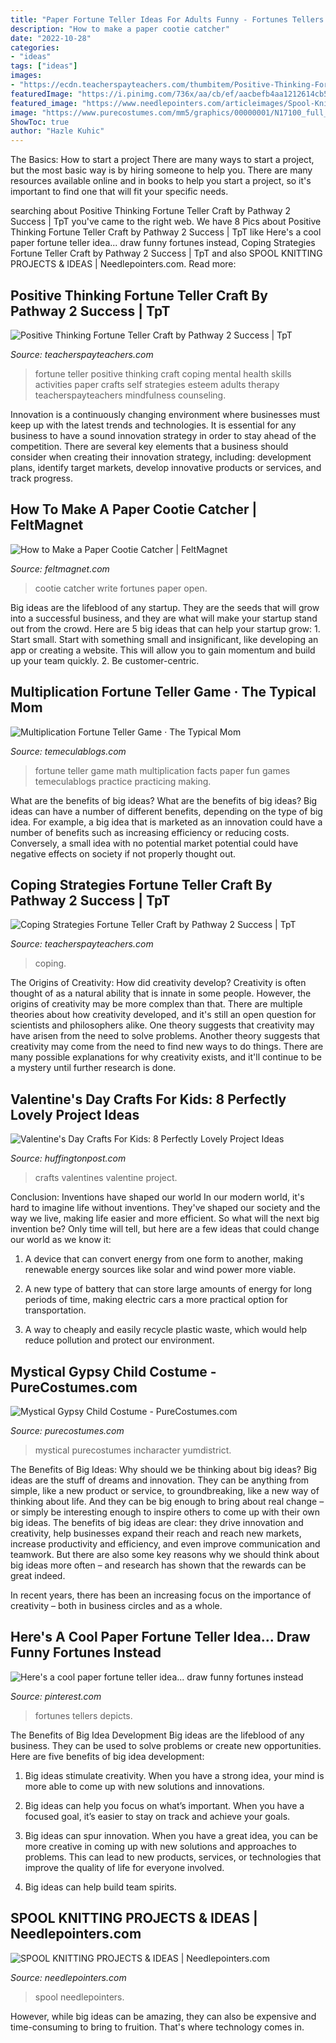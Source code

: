 ```yaml
---
title: "Paper Fortune Teller Ideas For Adults Funny - Fortunes Tellers Depicts"
description: "How to make a paper cootie catcher"
date: "2022-10-28"
categories:
- "ideas"
tags: ["ideas"]
images:
- "https://ecdn.teacherspayteachers.com/thumbitem/Positive-Thinking-Fortune-Teller-Craft-3104661-1546073103/original-3104661-2.jpg"
featuredImage: "https://i.pinimg.com/736x/aa/cb/ef/aacbefb4aa1212614cb53171779b1de1.jpg"
featured_image: "https://www.needlepointers.com/articleimages/Spool-Knitting-Free-Projects-1200px.jpg"
image: "https://www.purecostumes.com/mm5/graphics/00000001/N17100_full_1.jpg"
ShowToc: true
author: "Hazle Kuhic"
---
```



The Basics: How to start a project
There are many ways to start a project, but the most basic way is by hiring someone to help you. There are many resources available online and in books to help you start a project, so it's important to find one that will fit your specific needs.

	

		
searching about Positive Thinking Fortune Teller Craft by Pathway 2 Success | TpT you've came to the right web. We have 8 Pics about Positive Thinking Fortune Teller Craft by Pathway 2 Success | TpT like Here&#039;s a cool paper fortune teller idea... draw funny fortunes instead, Coping Strategies Fortune Teller Craft by Pathway 2 Success | TpT and also SPOOL KNITTING PROJECTS &amp; IDEAS | Needlepointers.com. Read more:
		
    
## Positive Thinking Fortune Teller Craft By Pathway 2 Success | TpT

<img loading=lazy src="https://ecdn.teacherspayteachers.com/thumbitem/Positive-Thinking-Fortune-Teller-Craft-3104661-1546073103/original-3104661-2.jpg" onerror="this.onerror=null;this.src='https://tse3.mm.bing.net/th?id=OIP.ujoPosSR49udP8_A2W5IZgAAAA&amp;pid=15.1';" alt="Positive Thinking Fortune Teller Craft by Pathway 2 Success | TpT">

_Source: teacherspayteachers.com_

>fortune teller positive thinking craft coping mental health skills activities paper crafts self strategies esteem adults therapy teacherspayteachers mindfulness counseling. 

	

Innovation is a continuously changing environment where businesses must keep up with the latest trends and technologies. It is essential for any business to have a sound innovation strategy in order to stay ahead of the competition. There are several key elements that a business should consider when creating their innovation strategy, including: development plans, identify target markets, develop innovative products or services, and track progress.

    
## How To Make A Paper Cootie Catcher | FeltMagnet

<img loading=lazy src="https://usercontent2.hubstatic.com/7932941_f520.jpg" onerror="this.onerror=null;this.src='https://tse4.mm.bing.net/th?id=OIP.LUiymNsmDDnThR54cffwsAHaGe&amp;pid=15.1';" alt="How to Make a Paper Cootie Catcher | FeltMagnet">

_Source: feltmagnet.com_

>cootie catcher write fortunes paper open. 

	

Big ideas are the lifeblood of any startup. They are the seeds that will grow into a successful business, and they are what will make your startup stand out from the crowd. Here are 5 big ideas that can help your startup grow: 1. Start small. Start with something small and insignificant, like developing an app or creating a website. This will allow you to gain momentum and build up your team quickly. 2. Be customer-centric.

    
## Multiplication Fortune Teller Game · The Typical Mom

<img loading=lazy src="https://temeculablogs.com/wp-content/uploads/2015/10/Math-games-for-practicing-math-facts-and-making-it-fun-for-kids.-700x933.jpg" onerror="this.onerror=null;this.src='https://tse1.mm.bing.net/th?id=OIP.ef629tm0wzTJQvpRdHuTxwHaJ3&amp;pid=15.1';" alt="Multiplication Fortune Teller Game · The Typical Mom">

_Source: temeculablogs.com_

>fortune teller game math multiplication facts paper fun games temeculablogs practice practicing making. 

	

What are the benefits of big ideas?
What are the benefits of big ideas? Big ideas can have a number of different benefits, depending on the type of big idea. For example, a big idea that is marketed as an innovation could have a number of benefits such as increasing efficiency or reducing costs. Conversely, a small idea with no potential market potential could have negative effects on society if not properly thought out.

    
## Coping Strategies Fortune Teller Craft By Pathway 2 Success | TpT

<img loading=lazy src="https://ecdn.teacherspayteachers.com/thumbitem/Coping-Strategies-Fortune-Teller-Craft-2954346-1595404546/original-2954346-2.jpg" onerror="this.onerror=null;this.src='https://tse4.mm.bing.net/th?id=OIP.n_1aVayZTQY-Fvh9xnYO5gAAAA&amp;pid=15.1';" alt="Coping Strategies Fortune Teller Craft by Pathway 2 Success | TpT">

_Source: teacherspayteachers.com_

>coping. 

	

The Origins of Creativity: How did creativity develop?
Creativity is often thought of as a natural ability that is innate in some people. However, the origins of creativity may be more complex than that. There are multiple theories about how creativity developed, and it's still an open question for scientists and philosophers alike. One theory suggests that creativity may have arisen from the need to solve problems. Another theory suggests that creativity may come from the need to find new ways to do things. There are many possible explanations for why creativity exists, and it'll continue to be a mystery until further research is done.

    
## Valentine&#039;s Day Crafts For Kids: 8 Perfectly Lovely Project Ideas

<img loading=lazy src="http://i.huffpost.com/gen/982796/images/o-VALENTINES-DAY-CRAFTS-FOR-KIDS-facebook.jpg" onerror="this.onerror=null;this.src='https://tse1.mm.bing.net/th?id=OIP.7KCLsAysZgtS0M-PT-rhBQHaLH&amp;pid=15.1';" alt="Valentine&#039;s Day Crafts For Kids: 8 Perfectly Lovely Project Ideas">

_Source: huffingtonpost.com_

>crafts valentines valentine project. 

	

Conclusion: Inventions have shaped our world
In our modern world, it's hard to imagine life without inventions. They've shaped our society and the way we live, making life easier and more efficient.
So what will the next big invention be? Only time will tell, but here are a few ideas that could change our world as we know it:

1. A device that can convert energy from one form to another, making renewable energy sources like solar and wind power more viable.

2. A new type of battery that can store large amounts of energy for long periods of time, making electric cars a more practical option for transportation.

3. A way to cheaply and easily recycle plastic waste, which would help reduce pollution and protect our environment.

    
## Mystical Gypsy Child Costume - PureCostumes.com

<img loading=lazy src="https://www.purecostumes.com/mm5/graphics/00000001/N17100_full_1.jpg" onerror="this.onerror=null;this.src='https://tse3.mm.bing.net/th?id=OIP.cFe7tZb4unKWJfHdXZB4jQHaLO&amp;pid=15.1';" alt="Mystical Gypsy Child Costume - PureCostumes.com">

_Source: purecostumes.com_

>mystical purecostumes incharacter yumdistrict. 

	

The Benefits of Big Ideas: Why should we be thinking about big ideas?
Big ideas are the stuff of dreams and innovation. They can be anything from simple, like a new product or service, to groundbreaking, like a new way of thinking about life. And they can be big enough to bring about real change – or simply be interesting enough to inspire others to come up with their own big ideas.
The benefits of big ideas are clear: they drive innovation and creativity, help businesses expand their reach and reach new markets, increase productivity and efficiency, and even improve communication and teamwork. But there are also some key reasons why we should think about big ideas more often – and research has shown that the rewards can be great indeed.

In recent years, there has been an increasing focus on the importance of creativity – both in business circles and as a whole.

    
## Here&#039;s A Cool Paper Fortune Teller Idea... Draw Funny Fortunes Instead

<img loading=lazy src="https://i.pinimg.com/736x/aa/cb/ef/aacbefb4aa1212614cb53171779b1de1.jpg" onerror="this.onerror=null;this.src='https://tse2.mm.bing.net/th?id=OIP.XVLVvjO2rLHfv0mZchOqrgHaIM&amp;pid=15.1';" alt="Here&#039;s a cool paper fortune teller idea... draw funny fortunes instead">

_Source: pinterest.com_

>fortunes tellers depicts. 

	

The Benefits of Big Idea Development
Big ideas are the lifeblood of any business. They can be used to solve problems or create new opportunities. Here are five benefits of big idea development:
1. Big ideas stimulate creativity. When you have a strong idea, your mind is more able to come up with new solutions and innovations.

2. Big ideas can help you focus on what’s important. When you have a focused goal, it’s easier to stay on track and achieve your goals.

3. Big ideas can spur innovation. When you have a great idea, you can be more creative in coming up with new solutions and approaches to problems. This can lead to new products, services, or technologies that improve the quality of life for everyone involved.

4. Big ideas can help build team spirits.

    
## SPOOL KNITTING PROJECTS &amp; IDEAS | Needlepointers.com

<img loading=lazy src="https://www.needlepointers.com/articleimages/Spool-Knitting-Free-Projects-1200px.jpg" onerror="this.onerror=null;this.src='https://tse3.mm.bing.net/th?id=OIP.YrAV_PbfK2q07lum-rjckQHaGM&amp;pid=15.1';" alt="SPOOL KNITTING PROJECTS &amp; IDEAS | Needlepointers.com">

_Source: needlepointers.com_

>spool needlepointers. 

	

However, while big ideas can be amazing, they can also be expensive and time-consuming to bring to fruition. That's where technology comes in.

